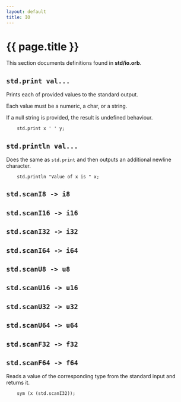```yaml
---
layout: default
title: IO
---
```

# {{ page.title }}

This section documents definitions found in **std/io.orb**.

## `std.print val...`

Prints each of provided values to the standard output.

Each value must be a numeric, a char, or a string.

If a null string is provided, the result is undefined behaviour.

```
    std.print x ' ' y;
```

## `std.println val...`

Does the same as `std.print` and then outputs an additional newline character.

```
    std.println "Value of x is " x;
```

## `std.scanI8 -> i8`

## `std.scanI16 -> i16`

## `std.scanI32 -> i32`

## `std.scanI64 -> i64`

## `std.scanU8 -> u8`

## `std.scanU16 -> u16`

## `std.scanU32 -> u32`

## `std.scanU64 -> u64`

## `std.scanF32 -> f32`

## `std.scanF64 -> f64`

Reads a value of the corresponding type from the standard input and returns it.

```
    sym (x (std.scanI32));
```